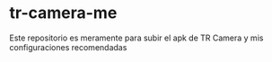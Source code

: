 # tr-camera-me

Este repositorio es meramente para subir el apk de TR Camera y mis configuraciones recomendadas
